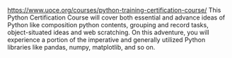 https://www.uoce.org/courses/python-training-certification-course/
This Python  Certification Course will cover both essential and advance ideas of Python like composition python contents, grouping and record tasks, object-situated ideas and web scratching. On this adventure, you will experience a portion of the imperative and generally utilized Python libraries like pandas, numpy, matplotlib, and so on.
